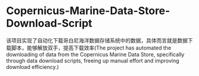 # Copernicus-Marine-Data-Store-Download-Script
该项目实现了自动化下载哥白尼海洋数据存储系统中的数据，具体而言就是数据下载脚本，能够解放双手，提高下载效率(The project has automated the downloading of data from the Copernicus Marine Data Store, specifically through data download scripts, freeing up manual effort and improving download efficiency.)
